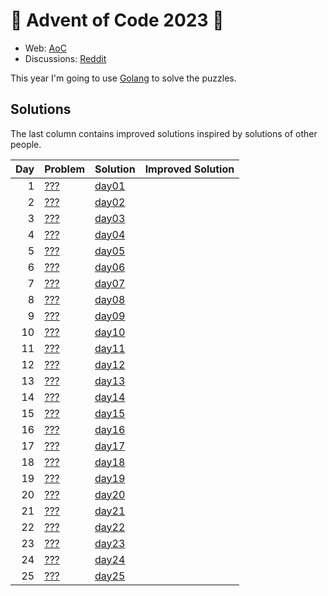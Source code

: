 # 🎄 Advent of Code 2023 🎄

* Web: [AoC](https://adventofcode.com/2023)
* Discussions: [Reddit](https://www.reddit.com/r/adventofcode)

This year I'm going to use [Golang](https://golang.org/) to solve the puzzles.

## Solutions
The last column contains improved solutions inspired by solutions of other people.

| Day | Problem                                     | Solution                   | Improved Solution |
|----:|:--------------------------------------------|:---------------------------|:------------------|
|   1 | [???](https://adventofcode.com/2023/day/1)  | [day01](cmd/day01/main.go) |                   |
|   2 | [???](https://adventofcode.com/2023/day/2)  | [day02](cmd/day02/main.go) |                   |
|   3 | [???](https://adventofcode.com/2023/day/3)  | [day03](cmd/day03/main.go) |                   |
|   4 | [???](https://adventofcode.com/2023/day/4)  | [day04](cmd/day04/main.go) |                   |
|   5 | [???](https://adventofcode.com/2023/day/5)  | [day05](cmd/day05/main.go) |                   |
|   6 | [???](https://adventofcode.com/2023/day/6)  | [day06](cmd/day06/main.go) |                   |
|   7 | [???](https://adventofcode.com/2023/day/7)  | [day07](cmd/day07/main.go) |                   |
|   8 | [???](https://adventofcode.com/2023/day/8)  | [day08](cmd/day08/main.go) |                   |
|   9 | [???](https://adventofcode.com/2023/day/9)  | [day09](cmd/day09/main.go) |                   |
|  10 | [???](https://adventofcode.com/2023/day/10) | [day10](cmd/day10/main.go) |                   |
|  11 | [???](https://adventofcode.com/2023/day/11) | [day11](cmd/day11/main.go) |                   |
|  12 | [???](https://adventofcode.com/2023/day/12) | [day12](cmd/day12/main.go) |                   |
|  13 | [???](https://adventofcode.com/2023/day/13) | [day13](cmd/day13/main.go) |                   |
|  14 | [???](https://adventofcode.com/2023/day/14) | [day14](cmd/day14/main.go) |                   |
|  15 | [???](https://adventofcode.com/2023/day/15) | [day15](cmd/day15/main.go) |                   |
|  16 | [???](https://adventofcode.com/2023/day/16) | [day16](cmd/day16/main.go) |                   |
|  17 | [???](https://adventofcode.com/2023/day/17) | [day17](cmd/day17/main.go) |                   |
|  18 | [???](https://adventofcode.com/2023/day/18) | [day18](cmd/day18/main.go) |                   |
|  19 | [???](https://adventofcode.com/2023/day/19) | [day19](cmd/day19/main.go) |                   |
|  20 | [???](https://adventofcode.com/2023/day/20) | [day20](cmd/day20/main.go) |                   |
|  21 | [???](https://adventofcode.com/2023/day/21) | [day21](cmd/day21/main.go) |                   |
|  22 | [???](https://adventofcode.com/2023/day/22) | [day22](cmd/day22/main.go) |                   |
|  23 | [???](https://adventofcode.com/2023/day/23) | [day23](cmd/day23/main.go) |                   |
|  24 | [???](https://adventofcode.com/2023/day/24) | [day24](cmd/day24/main.go) |                   |
|  25 | [???](https://adventofcode.com/2023/day/25) | [day25](cmd/day25/main.go) |                   |
